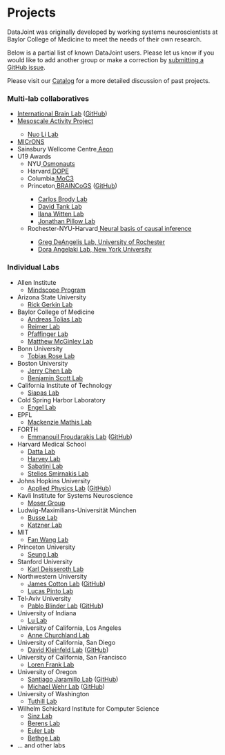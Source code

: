 # Projects

DataJoint was originally developed by working systems neuroscientists at Baylor College of Medicine to meet the needs of their own research.

Below is a partial list of known DataJoint users. Please let us know if you would like to add another group or make a correction by <a href="https://github.com/datajoint/datajoint-elements/issues" target="_blank">submitting a GitHub issue</a>.

Please visit our <a href="https://catalog.datajoint.io/" target="_blank">Catalog</a> for a more detailed discussion of past projects.

<h3>Multi-lab collaboratives</h3>

<ul>
    <li><a href="https://www.internationalbrainlab.com/#home" target="_blank">International Brain Lab</a> (<a href="https://github.com/int-brain-lab" target="_blank">GitHub</a>)</li>
    <li><a href="https://www.simonsfoundation.org/funded-project/multi-regional-neuronal-dynamics-of-memory-guided-flexible-behavior/" target="_blank">Mesoscale Activity Project</a></li>
        <ul>
        <li><a href="https://www.bcm.edu/research/faculty-labs/nuo-li-lab" target="_blank">Nuo Li Lab</a></li>
        </ul>
    <li><a href="https://www.microns-explorer.org" target="_blank">MICrONS</a></li>
    <li>Sainsbury Wellcome Centre<a href="https://www.sainsburywellcome.org/web/" target="_blank"> Aeon</a></li>
    <li>U19 Awards
        <ul>
        <li>NYU<a href="https://www.osmonauts.org/" target="_blank"> Osmonauts</a></li>
        <li>Harvard<a href="https://www.teamdope.org/" target="_blank"> DOPE</a></li>
        <li>Columbia<a href="https://confluence.columbia.edu/confluence/display/zmbbi/U19+Data+Science" target="_blank"> MoC3</a></li>
        <li>Princeton<a href="https://www.braincogs.org/" target="_blank"> BRAINCoGS</a> (<a href="https://github.com/braincogs/" target="_blank">GitHub</a>)</li>
        <ul>
            <li><a href="http://brodylab.org" target="_blank">Carlos Brody Lab</a></li>
            <li><a href="https://pni.princeton.edu/faculty/david-tank" target="_blank">David Tank Lab</a></li>
            <li><a href="https://wittenlab.org" target="_blank">Ilana Witten Lab</a></li>
            <li><a href="https://pillowlab.princeton.edu" target="_blank">Jonathan Pillow Lab</a></li>
        </ul>
        <li>Rochester-NYU-Harvard<a href="https://reporter.nih.gov/project-details/10047607" target="_blank"> Neural basis of causal inference</a></li>
            <ul>
            <li><a href="http://www.sas.rochester.edu/bcs/people/faculty/deangelis_greg/index.html" target="_blank">Greg DeAngelis Lab, University of Rochester</a></li>
            <li><a href="https://angelakilabnyu.org/" target="_blank">Dora Angelaki Lab, New York University</a></li>
            </ul>
        </ul>
    </li>
</ul>


<h3>Individual Labs</h3>

<ul>
    <li>Allen Institute
        <ul>
        <li><a href="https://alleninstitute.org/what-we-do/brain-science/research/mindscope-program/" target="_blank">Mindscope Program</a></li>
        </ul>
    </li>
    <li>Arizona State University
        <ul>
        <li><a href="https://isearch.asu.edu/profile/500553" target="_blank">Rick Gerkin Lab</a></li>
        </ul>
    </li>
    <li>Baylor College of Medicine
        <ul>
        <li><a href="https://toliaslab.org/" target="_blank">Andreas Tolias Lab</a></li>
        <li><a href="https://www.bcm.edu/research/faculty-labs/jacob-reimer-lab" target="_blank">Reimer Lab</a></li>
        <li><a href="https://www.bcm.edu/research/faculty-labs/paul-pfaffinger-lab" target="_blank">Pfaffinger Lab</a></li>
        <li><a href="https://www.bcm.edu/research/faculty-labs/matthew-mcginley-lab" target="_blank">Matthew McGinley Lab</a></li>
        </ul>
    </li>
    <li>Bonn University
        <ul>
        <li><a href="https://rose-group.ieecr-bonn.de" target="_blank">Tobias Rose Lab</a></li>
        </ul>
    </li>
    <li>Boston University
        <ul>
        <li><a href="http://chen-lab.org/index.html" target="_blank">Jerry Chen Lab</a></li>
        <li><a href="https://www.scottcognitionlab.com" target="_blank">Benjamin Scott Lab</a></li>
        </ul>
    </li>
    <li>California Institute of Technology
        <ul>
        <li><a href="https://www.bbe.caltech.edu/people/thanos-siapas" target="_blank">Siapas Lab</a></li>
        </ul>
    </li>
    <li>Cold Spring Harbor Laboratory
        <ul>
        <li><a href="https://www.cshl.edu/research/faculty-staff/tatiana-engel/" target="_blank">Engel Lab</a></li>
        </ul>
    </li>
    <li>EPFL
        <ul>
        <li><a href="http://www.mackenziemathislab.org/" target="_blank">Mackenzie Mathis Lab</a></li>
        </ul>
    </li>
    <li>FORTH
        <ul>
        <li><a href="https://www.imbb.forth.gr/imbb-people/en/froudarakis-home" target="_blank">Emmanouil Froudarakis Lab</a> (<a href="https://github.com/ef-lab" target="_blank">GitHub</a>)</li>
        </ul>
    </li>
    <li>Harvard Medical School
        <ul>        
        <li><a href="http://datta.hms.harvard.edu/" target="_blank">Datta Lab</a></li>
        <li><a href="https://harveylab.hms.harvard.edu/" target="_blank">Harvey Lab</a></li>
        <li><a href="http://sabatini.hms.harvard.edu/" target="_blank">Sabatini Lab</a></li>
        <li><a href="https://smirnakislab.bwh.harvard.edu/" target="_blank">Stelios Smirnakis Lab</a></li>
        </ul>
    </li>
    <li>Johns Hopkins University
        <ul>
        <li><a href="https://www.jhuapl.edu/" target="_blank">Applied Physics Lab</a> (<a href="https://github.com/aplbrain" target="_blank">GitHub</a>)</li>
        </ul>
    </li>
    <li>Kavli Institute for Systems Neuroscience
        <ul>
        <li><a href="https://www.ntnu.edu/kavli/moser-group" target="_blank">Moser Group</a></li>
        </ul>
    </li>
    <li>Ludwig-Maximilians-Universität München
        <ul>
        <li><a href="https://www.neuro.bio.lmu.de/research_groups/res-busse_l/index.html" target="_blank">Busse Lab</a></li>
        <li><a href="https://www.neuro.bio.lmu.de/research_groups/res-katzner/index.html" target="_blank">Katzner Lab</a></li>
        </ul>
    </li>
    <li>MIT
        <ul>
        <li><a href="https://www.wanglab-neuro.org" target="_blank">Fan Wang Lab</a></li>
        </ul>
    </li>
    <li>Princeton University
        <ul>
        <li><a href="http://seunglab.org/" target="_blank">Seung Lab</a></li>
        </ul>
    </li>
    <li>Stanford University
        <ul>
        <li><a href="http://web.stanford.edu/group/dlab/" target="_blank">Karl Deisseroth Lab</a></li>
        </ul>
    </li>
    <li>Northwestern University
        <ul>
        <li><a href="https://www.feinberg.northwestern.edu/faculty-profiles/az/profile.html?xid=49313" target="_blank">James Cotton Lab</a> (<a href="https://github.com/peabody124/PosePipeline" target="_blank">GitHub</a>)</li>
        <li><a href="https://www.pintolab.org" target="_blank">Lucas Pinto Lab</a></li>
        </ul>
    </li>
    <li>Tel-Aviv University
        <ul>
        <li><a href="http://pblab.tau.ac.il/en/" target="_blank">Pablo Blinder Lab</a> (<a href="https://github.com/PBLab" target="_blank">GitHub</a>)</li>
        </ul>
    </li>
    <li>University of Indiana
        <ul>
        <li><a href="http://www.lulaboratory.com/" target="_blank">Lu Lab</a></li>
        </ul>
    </li>
    <li>University of California, Los Angeles
        <ul>
        <li><a href="https://churchlandlab.org/" target="_blank">Anne Churchland Lab</a></li>
        </ul>
    </li>
    <li>University of California, San Diego
        <ul>
        <li><a href="https://neurophysics.ucsd.edu" target="_blank">David Kleinfeld Lab</a> (<a href="https://github.com/ActiveBrainAtlas" target="_blank">GitHub</a>)</li>
        </ul>
    </li>
    <li>University of California, San Francisco
        <ul>
        <li><a href="https://franklab.ucsf.edu/" target="_blank">Loren Frank Lab</a></li>
        </ul>
    </li>
    <li>University of Oregon
        <ul>
        <li><a href="https://ion.uoregon.edu/content/santiago-jaramillo" target="_blank">Santiago Jaramillo Lab</a> (<a href="https://github.com/sjara/uobrainflex" target="_blank">GitHub</a>)</li>
        <li><a href="https://ion.uoregon.edu/content/michael-wehr" target="_blank">Michael Wehr Lab</a> (<a href="https://github.com/wehr-lab" target="_blank">GitHub</a>)</li>
        </ul>
    </li>
    <li>University of Washington
        <ul>
        <li><a href="http://faculty.washington.edu/tuthill/" target="_blank">Tuthill Lab</a></li>
        </ul>
    </li>
    <li>Wilhelm Schickard Institute for Computer Science
        <ul>
        <li><a href="https://sinzlab.org/" target="_blank">Sinz Lab</a></li>
        <li><a href="https://philippberens.wordpress.com/" target="_blank">Berens Lab</a></li>
        <li><a href="http://www.eye-tuebingen.de/eulerlab/" target="_blank">Euler Lab</a></li>
        <li><a href="http://bethgelab.org/" target="_blank">Bethge Lab</a></li>
        </ul>
    </li>
    <li>&#8230; and other labs</li>
</ul>